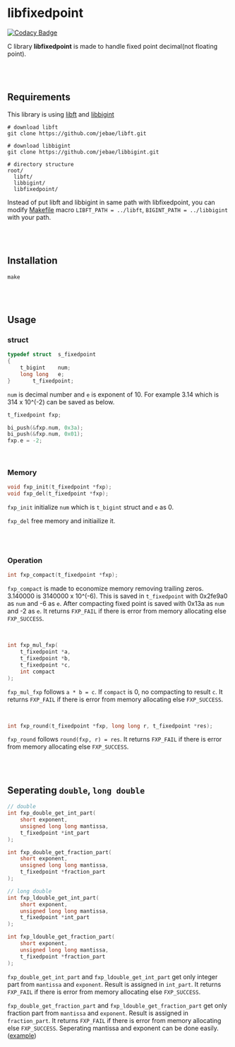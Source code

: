 # libfixedpoint

[![Codacy Badge](https://api.codacy.com/project/badge/Grade/be6b26e1588446088a5cc5ec0d1d8955)](https://www.codacy.com/manual/jebae/libfixedpoint?utm_source=github.com&amp;utm_medium=referral&amp;utm_content=jebae/libfixedpoint&amp;utm_campaign=Badge_Grade)

C library **libfixedpoint** is made to handle fixed point decimal(not floating point).

<br><br>

## Requirements

This library is using [libft](https://github.com/jebae/libft) and [libbigint](https://github.com/jebae/libbigint)

```
# download libft
git clone https://github.com/jebae/libft.git

# download libbigint
git clone https://github.com/jebae/libbigint.git

# directory structure
root/
  libft/
  libbigint/
  libfixedpoint/
```

Instead of put libft and libbigint in same path with libfixedpoint, you can modify [Makefile](./Makefile) macro `LIBFT_PATH = ../libft`, `BIGINT_PATH = ../libbigint` with your path.

<br><br>

## Installation

```
make
```

<br><br>

## Usage

### struct

```c
typedef struct	s_fixedpoint
{
	t_bigint	num;
	long long	e;
}		t_fixedpoint;
```

`num` is decimal number and `e` is exponent of 10. For example 3.14 which is 314 x 10^(-2) can be saved as below.

```c
t_fixedpoint fxp;

bi_push(&fxp.num, 0x3a);
bi_push(&fxp.num, 0x01);
fxp.e = -2;
```

<br>

### Memory

```c
void fxp_init(t_fixedpoint *fxp);
void fxp_del(t_fixedpoint *fxp);
```

`fxp_init` initialize `num` which is `t_bigint` struct and `e` as 0.

`fxp_del` free memory and initiailize it.

<br><br>

### Operation

```c
int fxp_compact(t_fixedpoint *fxp);
```

`fxp_compact` is made to economize memory removing trailing zeros. 
3.140000 is 3140000 x 10^(-6). This is saved in `t_fixedpoint` with 0x2fe9a0 as `num` and -6 as `e`. After compacting fixed point is saved with 0x13a as `num` and -2 as `e`. It returns `FXP_FAIL` if there is error from memory allocating else `FXP_SUCCESS`.

<br>

```c
int fxp_mul_fxp(
	t_fixedpoint *a,
	t_fixedpoint *b,
	t_fixedpoint *c,
	int compact
);
```

`fxp_mul_fxp` follows `a * b = c`. If `compact` is 0, no compacting to result `c`. It returns `FXP_FAIL` if there is error from memory allocating else `FXP_SUCCESS`.

<br>

```c
int fxp_round(t_fixedpoint *fxp, long long r, t_fixedpoint *res);
```

`fxp_round` follows `round(fxp, r) = res`. It returns `FXP_FAIL` if there is error from memory allocating else `FXP_SUCCESS`.

<br><br>

## Seperating `double`, `long double`

```c
// double
int fxp_double_get_int_part(
	short exponent,
	unsigned long long mantissa,
	t_fixedpoint *int_part
);

int fxp_double_get_fraction_part(
	short exponent,
	unsigned long long mantissa,
	t_fixedpoint *fraction_part
);

// long double
int fxp_ldouble_get_int_part(
	short exponent,
	unsigned long long mantissa,
	t_fixedpoint *int_part
);

int fxp_ldouble_get_fraction_part(
	short exponent,
	unsigned long long mantissa,
	t_fixedpoint *fraction_part
);
```

`fxp_double_get_int_part` and `fxp_ldouble_get_int_part` get only integer part from `mantissa` and `exponent`. Result is assigned in `int_part`. It returns `FXP_FAIL` if there is error from memory allocating else `FXP_SUCCESS`.

`fxp_double_get_fraction_part` and `fxp_ldouble_get_fraction_part` get only fraction part from `mantissa` and `exponent`. Result is assigned in `fraction_part`. It returns `FXP_FAIL` if there is error from memory allocating else `FXP_SUCCESS`.
Seperating mantissa and exponent can be done easily. ([example](https://github.com/jebae/ft_printf/blob/master/srcs/parse_percent/float/float_utils.c))